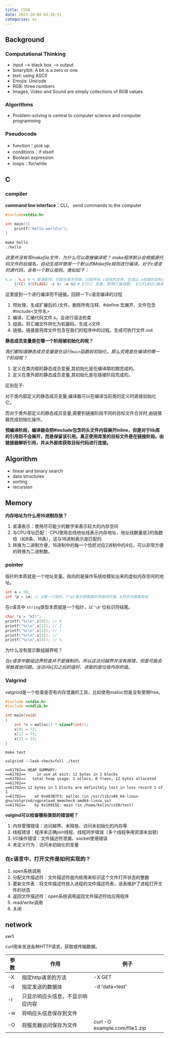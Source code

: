 ```yaml
---
title: CS50
date: 2023-10-08 03:26:51
categories: os
---
```


## Background

### Computational Thinking

-  input --> black box --> output
-  binary/bit: A bit is a zero or one
- text: using ASCII
- Emojis: Unicode
- RGB: three numbers
- Images, Video and Sound are simply collections of RGB values

### Algorithms

- Problem-solving is central to computer science and computer programming

### Pseudocode

- function：pick up
- conditions：if elseif
- Boolean expression
- loops：for/while

## C

### compiler

**command line interface**：CLI， send commands to the computer

```c
#include<stdio.h>

int main(){
    printf("hello world\n");
}

make hello
./hello
```

*这里并没有写makefile文件，为什么可以直接编译呢？*
*make程序默认会根据源代码文件的后缀名，自动生成并使用一个默认的Makefile规则进行编译。对于c语言的源代码，会有一个默认规则，类似如下：*
```makefile
%.o : %.c # % 是通配符，匹配任意字符串，匹配所有.c结尾的文件，生成以.o结尾的目标文件
    $(CC) $(CFLAGS) -c $< -o $@ # $(CC) 变量，使用CC编译器。 $(CFLAGS)编译参数， -c表示进行编译而不链接， $< 取出第一个前置文件的名字，即.c文件，-o指定输出目标文件，&@ 取出目标文件的名字，既.o文件
```

这里提到一个进行编译而不链接。回顾一下c语言编译的过程
1. 预处理，生成扩展后的.i文件。删除所有注释、#define 宏展开、文件包含 #include<文件名>
2. 编译，汇编代码文件.s。会进行语法检查
3. 组装。将汇编文件转化为机器码。生成.o文件
4. 链接。链接是将库文件包含在我们的程序中的过程。生成可执行文件.out

**静态成员变量是在哪一个阶段被初始化的呢？**

*我们都知道静态成员变量是在运行`main`函数前初始化，那么究竟是在编译的哪一个阶段呢？*
1. 定义在类内部的静态成员变量,其初始化是在编译期初期完成的。
2. 定义在类外部的静态成员变量,其初始化是在链接阶段完成的。

区别在于:

对于类内部定义的静态成员变量,编译器可以在编译当前类的定义时直接初始化它。

而对于类外部定义的静态成员变量,需要到链接阶段不同的目标文件合并时,由链接器完成初始化操作。

**预编译阶段，编译器会把#include包含的头文件内容展开Inline，但是对于lib库的引用则不会展开，而是保留该引用。真正使用库里的目标文件是在链接阶段。由链接器解析引用，并从外部库获取目标代码进行连接。**

## Algorithm
- linear and binary search
- data structures
- sorting
- recursion

## Memory

**内存地址为什么用16进制存放？**
1. 紧凑表示：使用尽可能少的数字来表示较大的内存空间
2. 与CPU寻址匹配： CPU使用总线地址线表示内存地址，地址线数量是2的指数倍（如8条、16条），这与16进制表示是匹配的
3. 转换为二进制方便，16进制中的每一个恰好对应2进制中的4位，可以非常方便的转换为二进制数。

### pointer

指针的本质就是一个地址变量。指向的是操作系统给模拟出来的虚拟内存空间的地址。

```c
int a = 50;
int *p = &a; // p是一个指针，(*p)表示获取指针所指向的值，&符合代表取地址
```
在c语言中
`string`类型本质就是一个指针，以`'\0'`位标识符结尾。

```c
char *s = "HI!";
printf("%c\n",s[0]); // H
printf("%c\n",s[1]); // I
printf("%c\n",s[2]); // !
printf("%c\n",s[3]); // 
printf("%c\n",s[4]); // %
```
为什么没有提示数组越界呢？

*在c语言中数组边界检查并不是强制的。所以这访问越界并没有报错，但是可能会导致其他问题。当访问s[3]之后的值时，读取的是垃圾内存的值。*

### Valgrind

valgrind是一个检查是否有内存泄漏的工具，比如使用malloc但是没有使用free。

```c
#include <stdio.h>
#include <stdlib.h>

int main(void)
{
    int *x = malloc(3 * sizeof(int));
    x[0] = 72;
    x[1] = 73;
    x[2] = 33;
}
```

`make test`

`valgrind --leak-check=full ./test`

```
==61782== HEAP SUMMARY:
==61782==     in use at exit: 12 bytes in 1 blocks
==61782==   total heap usage: 1 allocs, 0 frees, 12 bytes allocated
==61782== 
==61782== 12 bytes in 1 blocks are definitely lost in loss record 1 of 1
==61782==    at 0x483B7F3: malloc (in /usr/lib/x86_64-linux-gnu/valgrind/vgpreload_memcheck-amd64-linux.so)
==61782==    by 0x10915E: main (in /home/kelin/cs50/test)
```

**valgind可以检查哪些类型的错误呢？**

1. 内存管理错误：访问越界、未释放、访问未初始化的内存等
2. 线程错误：程序未正确join线程、线程同步错误（多个线程争用资源未加锁）
3. I/O操作错误：文件描述符泄漏、socket使用错误
4. 未定义行为：访问未初始化的变量

### 在c语言中，打开文件是如何实现的？

1. open系统调用
2. 分配文件描述符：文件描述符是内核用来标识这个文件打开状态的整数
3. 更新文件表：将文件描述符放入进程的文件描述符表，该表维护了进程打开文件的状态
4. 返回文件描述符：open系统调用返回文件描述符给应用程序
5. read/write调用
6. 关闭

## network

**`curl`**

curl用来发送各种HTTP请求，获取或传输数据。

|参数|作用|例子|
|---|---|---|
|-X|指定http请求的方法|-X GET|
|-d|指定发送的数据体|-d 'data=test'|
|-I|只显示响应头信息，不显示响应内容||
|-w|将响应头信息保存到文件||
|-O|将服务器访问保存为文件|curl -O example.com/file1.zip|